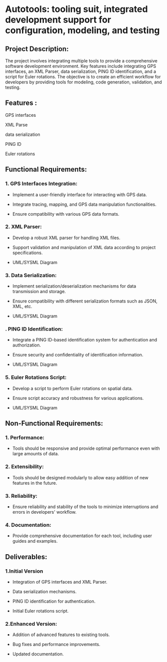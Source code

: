 # Autotools: tooling suit, integrated development support for configuration, modeling, and testing




## Project Description: 

The project involves integrating multiple tools to provide a comprehensive software development environment. Key features include integrating GPS interfaces, an XML Parser, data serialization, PING ID identification, and a script for Euler rotations. The objective is to create an efficient workflow for developers by providing tools for modeling, code generation, validation, and testing. 

 

## Features : 

GPS interfaces 

XML Parse 

data serialization 

PING ID 

Euler rotations 

 

## Functional Requirements: 

  

### 1. GPS Interfaces Integration: 

   - Implement a user-friendly interface for interacting with GPS data. 

   - Integrate tracing, mapping, and GPS data manipulation functionalities. 

   - Ensure compatibility with various GPS data formats. 

  

### 2. XML Parser: 

   - Develop a robust XML parser for handling XML files. 

   - Support validation and manipulation of XML data according to project specifications. 

   - UML/SYSML Diagram 

  

### 3. Data Serialization: 

   - Implement serialization/deserialization mechanisms for data transmission and storage. 

   - Ensure compatibility with different serialization formats such as JSON, XML, etc. 

   - UML/SYSML Diagram 

  

### . PING ID Identification: 

   - Integrate a PING ID-based identification system for authentication and authorization. 

   - Ensure security and confidentiality of identification information. 

   - UML/SYSML Diagram 

  

### 5. Euler Rotations Script: 

   - Develop a script to perform Euler rotations on spatial data. 

   - Ensure script accuracy and robustness for various applications. 

   - UML/SYSML Diagram 

  

## Non-Functional Requirements: 

  

### 1. Performance: 

   - Tools should be responsive and provide optimal performance even with large amounts of data. 

  

### 2. Extensibility: 

   - Tools should be designed modularly to allow easy addition of new features in the future. 

  

### 3. Reliability: 

   - Ensure reliability and stability of the tools to minimize interruptions and errors in developers' workflow. 

  

### 4. Documentation: 

   - Provide comprehensive documentation for each tool, including user guides and examples. 

  

## Deliverables: 

  

### 1.Initial Version 

   - Integration of GPS interfaces and XML Parser. 

   - Data serialization mechanisms. 

   - PING ID identification for authentication. 

   - Initial Euler rotations script. 

  

### 2.Enhanced Version: 

   - Addition of advanced features to existing tools. 

   - Bug fixes and performance improvements. 

   - Updated documentation. 

  

 

 